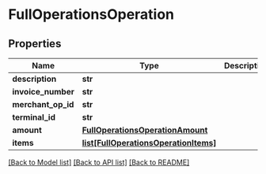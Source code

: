 # FullOperationsOperation

## Properties
Name | Type | Description | Notes
------------ | ------------- | ------------- | -------------
**description** | **str** |  | [optional] 
**invoice_number** | **str** |  | [optional] 
**merchant_op_id** | **str** |  | [optional] 
**terminal_id** | **str** |  | [optional] 
**amount** | [**FullOperationsOperationAmount**](FullOperationsOperationAmount.md) |  | [optional] 
**items** | [**list[FullOperationsOperationItems]**](FullOperationsOperationItems.md) |  | [optional] 

[[Back to Model list]](../README.md#documentation-for-models) [[Back to API list]](../README.md#documentation-for-api-endpoints) [[Back to README]](../README.md)


